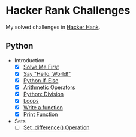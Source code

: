 # Hacker Rank Challenges

My solved challenges in [Hacker Hank](https://www.hackerrank.com/robertopc).

## Python
* Introduction
    - [x] [Solve Me First](python/introduction/solve-me-first.py)
    - [x] [Say "Hello, World!"](python/introduction/py-hello-world.py)
    - [x] [Python If-Else](python/introduction/python-if-else.py)
    - [x] [Arithmetic Operators](python/introduction/arithmetic-operators.py)
    - [x] [Python: Division](python/introduction/python-division.py)
    - [x] [Loops](python/introduction/python-loops.py)
    - [x] [Write a function](python/introduction/write-a-function.py)
    - [x] [Print Function](python/introduction/python-print.py)
* Sets
    - [ ] [Set .difference() Operation](python/sets/py-set-difference-operation.py)
